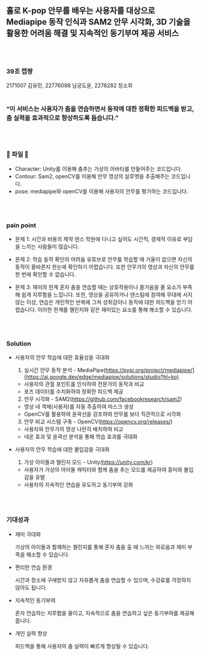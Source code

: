 ## 홀로 K-pop 안무를 배우는 사용자를 대상으로 Mediapipe 동작 인식과 SAM2 안무 시각화, 3D 기술을 활용한 어려움 해결 및 지속적인 동기부여 제공 서비스
<br><br>
### 39조 캡짱
2171007 김유민, 22776098 남궁도윤, 2276282 정소희
<br><br>
### “이 서비스는 사용자가 춤을 연습하면서 동작에 대한 정확한 피드백을 받고, 춤 실력을 효과적으로 향상하도록 돕습니다.”
<br><br>

### 📍 파일 📍
- Character: Unity를 이용해 춤추는 가상의 아바타를 만들어주는 코드입니다.
- Contour: Sam2, openCV를 이용해 안무 영상의 실루엣을 추출해주는 코드입니다.
- pose: mediapipe와 openCV를 이용해 사용자의 안무를 평가하는 코드입니다.

<br><br>
### pain point
- 문제 1: 시간과 비용의 제약
댄스 학원에 다니고 싶어도 시간적, 경제적 이유로 부담을 느끼는 사람들이 많습니다.

- 문제 2: 학습 동작 확인의 어려움
유튜브로 안무를 학습할 때 거울이 없으면 자신의 동작이 올바른지 한눈에 확인하기 어렵습니다. 또한 안무가의 영상과 자신의 안무를 한 번에 확인할 수 없습니다.

- 문제 3: 재미의 한계
혼자 춤을 연습할 때는 상호작용이나 즐거움을 줄 요소가 부족해 쉽게 지루함을 느낍니다. 또한, 영상을 공유하거나 댄스팀에 참여해 무대에 서지 않는 이상, 연습은 개인적인 반복에 그쳐 성취감이나 동작에 대한 피드백을 얻기 어렵습니다. 이러한 한계를 챌린지와 같은 재미있는 요소를 통해 해소할 수 있습니다.

<br><br>
### Solution

- 사용자의 안무 학습에 대한 효율성을 극대화

    1. 실시간 안무 동작 분석 - MediaPipe(https://pypi.org/project/mediapipe/](https://ai.google.dev/edge/mediapipe/solutions/studio?hl=ko)
    - 사용자의 관절 포인트를 인식하여 전문가의 동작과 비교
    - 포즈 데이터를 수치화하여 정확한 피드백 제공

    2. 안무 시각화 - SAM2(https://github.com/facebookresearch/sam2)
    - 영상 내 객체(사용자)를 자동 추출하여 마스크 생성
    - OpenCV를 활용하여 윤곽선을 강조하여 안무를 보다 직관적으로 시각화

    3. 안무 비교 시스템 구축 - OpenCV(https://opencv.org/releases/)
    - 사용자와 안무가의 영상 나란히 배치하여 비교
    - 네온 효과 및 윤곽선 분석을 통해 학습 효과를 극대화

- 사용자의 안무 학습에 대한 몰입감을 극대화
    1. 가상 아이돌과 챌린지 모드 - Unity(https://unity.com/kr)
    - 사용자가 가상의 아이돌 캐릭터와 함께 춤을 추는 모드를 제공하여 흥미와 몰입감을 유발
    - 사용자의 지속적인 연습을 유도하고 동기부여 강화
    
<br><br>
### 기대성과

- 재미 극대화
    
    가상의 아이돌과 함께하는 챌린지를 통해 혼자 춤을 출 때 느끼는 외로움과 재미 부족을 해소할 수 있습니다.
    
- 편리한 연습 환경
    
    시간과 장소에 구애받지 않고 자유롭게 춤을 연습할 수 있으며, 수강료를 걱정하지 않아도 됩니다.
    
- 지속적인 동기부여
    
    혼자 연습하는 지루함을 줄이고, 지속적으로 춤을 연습하고 싶은 동기부여를 제공해 줍니다.
    
- 개인 실력 향상
    
    피드백을 통해 사용자의 춤 실력이 빠르게 향상될 수 있습니다.

